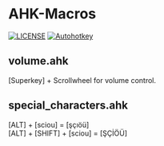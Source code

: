 # AHK-Macros

[![LICENSE](https://img.shields.io/badge/license-MIT-lightgrey.svg)](https://raw.githubusercontent.com/ckarakoc/AHK-Macros/main/LICENSE)
[![Autohotkey](https://img.shields.io/badge/autohotkey-%3E%3D%201.1.30.01-brightgreen)](https://www.autohotkey.com/)


## volume.ahk
[Superkey] + Scrollwheel for volume control.

## special_characters.ahk
[ALT] + [sciou] = [şçıöü] <br />
[ALT] + [SHIFT] + [sciou] = [ŞÇİÖÜ]

